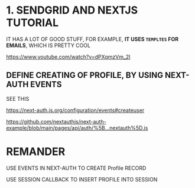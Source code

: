 # 1. SENDGRID AND NEXTJS TUTORIAL

IT HAS A LOT OF GOOD STUFF, FOR EXAMPLE, **IT USES `TEMPLTES` FOR EMAILS**, WHICH IS PRETTY COOL

<https://www.youtube.com/watch?v=dPXqmzVm_2I>

## DEFINE CREATING OF PROFILE, BY USING NEXT-AUTH EVENTS

SEE THIS

<https://next-auth.js.org/configuration/events#createuser>

<https://github.com/nextauthjs/next-auth-example/blob/main/pages/api/auth/%5B...nextauth%5D.js>


# REMANDER

USE EVENTS IN NEXT-AUTH TO CREATE Profile RECORD

USE SESSION CALLBACK TO INSERT PROFILE INTO SESSION